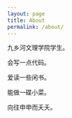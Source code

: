 ```yaml
---
layout: page
title: About
permalink: /about/
---
```


九乡河文理学院学生。

会写一点代码。

爱读一些闲书。

能做一碟小菜。

向往申申而夭夭。
